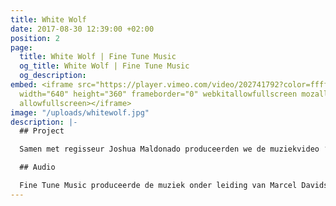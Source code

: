 ```yaml
---
title: White Wolf
date: 2017-08-30 12:39:00 +02:00
position: 2
page:
  title: White Wolf | Fine Tune Music
  og_title: White Wolf | Fine Tune Music
  og_description: 
embed: <iframe src="https://player.vimeo.com/video/202741792?color=ffffff&title=0&byline=0&portrait=0"
  width="640" height="360" frameborder="0" webkitallowfullscreen mozallowfullscreen
  allowfullscreen></iframe>
image: "/uploads/whitewolf.jpg"
description: |-
  ## Project

  Samen met regisseur Joshua Maldonado produceerden we de muziekvideo ‘White Wolf’. De witte en de zwarte wolf symboliseren het goede en het kwade van de mens, vanuit dit concept gaven we zowel het beeld als de muziek vorm.

  ## Audio

  Fine Tune Music produceerde de muziek onder leiding van Marcel Davids. In samenwerking met de Litouwse zangeres en songwriter Migloko kwamen de lyrics en vocalen tot stand.
---
```


